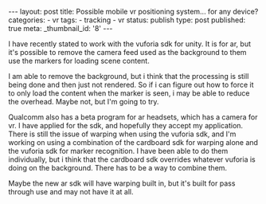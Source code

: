 \--- layout: post title: Possible mobile vr positioning system... for any
device? categories: \- vr tags: \- tracking \- vr status: publish type: post
published: true meta: _thumbnail_id: '8' \---

I have recently stated to work with the vuforia sdk for unity. It is for ar,
but it's possible to remove the camera feed used as the background to them use
the markers for loading scene content.

I am able to remove the background, but i think that the processing is still
being done and then just not rendered. So if i can figure out how to force it
to only load the content when the marker is seen, i may be able to reduce the
overhead. Maybe not, but I'm going to try.

Qualcomm also has a beta program for ar headsets, which has a camera for vr. I
have applied for the sdk, and hopefully they accept my application. There is
still the issue of warping when using the vuforia sdk, and I'm working on
using a combination of the cardboard sdk for warping alone and the vuforia sdk
for marker recognition. I have been able to do them individually, but i think
that the cardboard sdk overrides whatever vuforia is doing on the background.
There has to be a way to combine them.

Maybe the new ar sdk will have warping built in, but it's built for pass
through use and may not have it at all.

